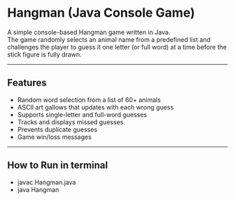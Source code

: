 # Hangman (Java Console Game)

A simple console-based Hangman game written in Java.  
The game randomly selects an animal name from a predefined list and challenges the player to guess it one letter (or full word) at a time before the stick figure is fully drawn.

---

## Features

- Random word selection from a list of 60+ animals  
- ASCII art gallows that updates with each wrong guess  
- Supports single-letter and full-word guesses  
- Tracks and displays missed guesses  
- Prevents duplicate guesses  
- Game win/loss messages  

---

## How to Run in terminal

- javac Hangman.java
- java Hangman
